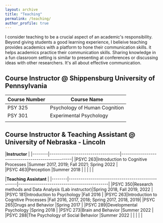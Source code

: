 ```yaml
---
layout: archive
title: "Teaching"
permalink: /teaching/
author_profile: true
---
```


I consider teaching to be a crucial aspect of an academic's responsibility. Beyond giving students a good learning experience, I belieive teaching provides academics with a platform to hone their communication skills. it helps academics practice their communication skills. Sharing knowledge in a fun classroom setting is similar to presenting at conferences or discussing ideas with other researchers. It's all about effective communication.


## Course Instructor @ Shippensburg University of Pennsylvania  

| Course Number | Course Name                         |
| ------------- | ----------------------------------- | 
| PSY 325       | Psychology of Human Cognition       | 
| PSY 301       | Experimental Psychology             |
|        |                                            |


## Course Instructor & Teaching Assistant @ University of Nebraska - Lincoln

|**Instructor**                                                                                    |
|--------|------------------------------------|----------------------------------------------------|
|PSYC 263|Introduction to Cognitive Processes |Summer 2017, 2019; Fall 2021; Spring 2022           |  
|PSYC 463|Perception                          |Summer 2018                                         |
|        |                                    |                                                    |

|**Teaching Assistant**                                                                                     |
|--------|---------------------------------------------------|----------------------------------------------|
|PSYC 350|Research methods and Data Analysis (Lab instructor)|Spring 2018, Fall 2019, 2022                  |  
|PSYC 181|Introduction to Psychology                         |Fall 2016                                     |
|PSYC 263|Introduction to Cognitive Processes                |Fall 2016, 2017, 2018; Spring 2017, 2018, 2019|
|PSYC 265|Drugs and Behavior                                 |Spring 2017                                   |
|PSYC 289|Developmental Psychology                           |Spring 2018                                   |
|PSYC 273|Brain and Behavior                                 |Summer 2022                                   |
|PSYC 288|The Psychology of Social Behavior                  |Summer 2022                                   |
|        |                                                   |                                              |

